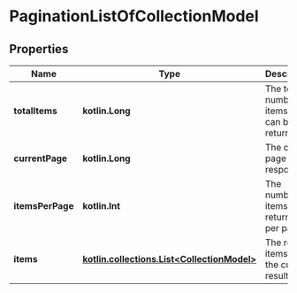 
# PaginationListOfCollectionModel

## Properties
| Name | Type | Description | Notes |
| ------------ | ------------- | ------------- | ------------- |
| **totalItems** | **kotlin.Long** | The total number of items that can be returned |  [optional] |
| **currentPage** | **kotlin.Long** | The current page of the response |  [optional] |
| **itemsPerPage** | **kotlin.Int** | The number of items returned per page |  [optional] |
| **items** | [**kotlin.collections.List&lt;CollectionModel&gt;**](CollectionModel.md) | The result items on the current result |  [optional] |



